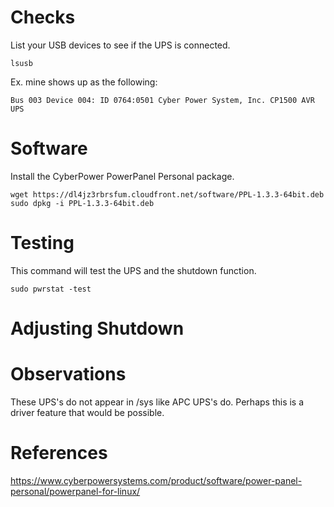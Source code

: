 # Checks
List your USB devices to see if the UPS is connected.
```
lsusb
```
Ex. mine shows up as the following:
```
Bus 003 Device 004: ID 0764:0501 Cyber Power System, Inc. CP1500 AVR UPS
```
# Software
Install the CyberPower PowerPanel Personal package. 
```
wget https://dl4jz3rbrsfum.cloudfront.net/software/PPL-1.3.3-64bit.deb
sudo dpkg -i PPL-1.3.3-64bit.deb
```
# Testing
This command will test the UPS and the shutdown function.
```
sudo pwrstat -test
```
# Adjusting Shutdown

# Observations
These UPS's do not appear in /sys like APC UPS's do. Perhaps this is a driver feature that would be possible.

# References
https://www.cyberpowersystems.com/product/software/power-panel-personal/powerpanel-for-linux/
